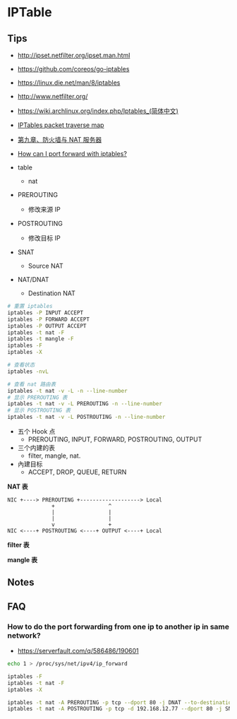 # IPTable

## Tips
* http://ipset.netfilter.org/ipset.man.html
* https://github.com/coreos/go-iptables
* https://linux.die.net/man/8/iptables
* http://www.netfilter.org/
* https://wiki.archlinux.org/index.php/Iptables_(简体中文)
* [IPTables packet traverse map](http://www.adminsehow.com/2011/09/iptables-packet-traverse-map/)
* [第九章、防火墙与 NAT 服务器](http://cn.linux.vbird.org/linux_server/0250simple_firewall.php)
* [How can I port forward with iptables?](https://serverfault.com/questions/140622)

* table
  * nat
* PREROUTING
  * 修改来源 IP
* POSTROUTING
  * 修改目标 IP
* SNAT
  * Source NAT
* NAT/DNAT
  * Destination NAT


```bash
# 重置 iptables
iptables -P INPUT ACCEPT
iptables -P FORWARD ACCEPT
iptables -P OUTPUT ACCEPT
iptables -t nat -F
iptables -t mangle -F
iptables -F
iptables -X

# 查看状态
iptables -nvL

# 查看 nat 路由表
iptables -t nat -v -L -n --line-number
# 显示 PREROUTING 表
iptables -t nat -v -L PREROUTING -n --line-number
# 显示 POSTROUTING 表
iptables -t nat -v -L POSTROUTING -n --line-number
```


* 五个 Hook 点
  * PREROUTING, INPUT, FORWARD, POSTROUTING, OUTPUT
* 三个内建的表
  * filter, mangle, nat.
* 內建目标
  * ACCEPT, DROP, QUEUE, RETURN

__NAT 表__
```
NIC +----> PREROUTING +-------------------> Local
              +                 ^
              |                 |
              |                 |
              v                 +
NIC <----+ POSTROUTING <----+ OUTPUT <----+ Local
```

__filter 表__

__mangle 表__


## Notes

## FAQ

### How to do the port forwarding from one ip to another ip in same network?
* https://serverfault.com/q/586486/190601


```bash
echo 1 > /proc/sys/net/ipv4/ip_forward

iptables -F
iptables -t nat -F
iptables -X

iptables -t nat -A PREROUTING -p tcp --dport 80 -j DNAT --to-destination 192.168.12.77:80
iptables -t nat -A POSTROUTING -p tcp -d 192.168.12.77 --dport 80 -j SNAT --to-source 192.168.12.87
```
